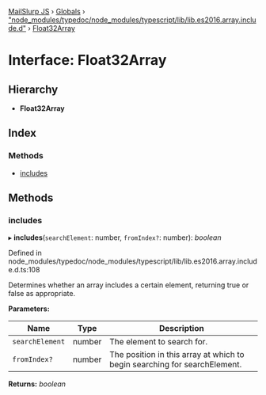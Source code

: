 [MailSlurp JS](../README.md) › [Globals](../globals.md) › ["node_modules/typedoc/node_modules/typescript/lib/lib.es2016.array.include.d"](../modules/_node_modules_typedoc_node_modules_typescript_lib_lib_es2016_array_include_d_.md) › [Float32Array](_node_modules_typedoc_node_modules_typescript_lib_lib_es2016_array_include_d_.float32array.md)

# Interface: Float32Array

## Hierarchy

* **Float32Array**

## Index

### Methods

* [includes](_node_modules_typedoc_node_modules_typescript_lib_lib_es2016_array_include_d_.float32array.md#includes)

## Methods

###  includes

▸ **includes**(`searchElement`: number, `fromIndex?`: number): *boolean*

Defined in node_modules/typedoc/node_modules/typescript/lib/lib.es2016.array.include.d.ts:108

Determines whether an array includes a certain element, returning true or false as appropriate.

**Parameters:**

Name | Type | Description |
------ | ------ | ------ |
`searchElement` | number | The element to search for. |
`fromIndex?` | number | The position in this array at which to begin searching for searchElement.  |

**Returns:** *boolean*
